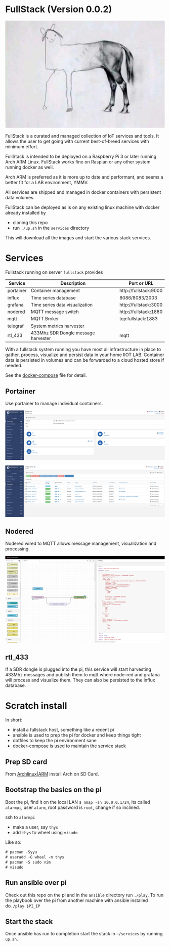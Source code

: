 # FullStack (Version 0.0.2)

![Full Stack Developer](docs/pics/fullstack.jpg)

FullStack is a curated and managed collection of IoT services and tools. It
allows the user to get going with current best-of-breed services with minimum
effort.

FullStack is intended to be deployed on a Raspberry Pi 3 or later running Arch
ARM Linux. FullStack works fine on Raspian or any other system running docker as
well.

Arch ARM is preferred as it is more up to date and performant, and seems a
better fit for a LAB environment, YMMV.

All services are shipped and managed in docker containers with persistent data
volumes.

FullStack can be deployed as is on any existing linux machine with docker already
installed by

 - cloning this repo
 - run `./up.sh` in the `services` directory
 
This will download all the images and start the various stack services.


# Services

Fullstack running on server `fullstack` provides

| Service   | Description                         | Port or URL           |
|-----------|-------------------------------------|-----------------------|
| portainer | Container management                | http://fullstack:9000 |
| influx    | Time series database                | 8086/8083/2003        |
| grafana   | Time series data visualization      | http://fullstack:3000 |
| nodered   | MQTT message switch                 | http://fullstack:1880 |
| mqtt      | MQTT Broker                         | tcp:fullstack:1883    |
| telegraf  | System metrics harvester            |                       |
| rtl_433   | 433Mhz SDR Dongle message harvester | mqtt                  |

With a fullstack system running you have most all infrastructure in place to
gather, process, visualize and persist data in your home IIOT LAB. Container
data is persisted in volumes and can be forwarded to a cloud hosted store if
needed.

See the [docker-compose](services/docker-compose.yml) file for detail.

## Portainer

Use portainer to manage individual containers.

![Portainer Dashboard](docs/pics/portainer-dash.png)

![Portainer Containers](docs/pics/portainer-containers.png)

## Nodered

Nodered wired to MQTT allows message management, visualization and processing.

![PAT](docs/pics/nodered-pat.png)

## rtl_433

If a SDR dongle is plugged into the pi, this service will start harvesting
433Mhz messages and publish them to mqtt where node-red and grafana will process
and visualize them. They can also be persisted to the influx database.

# Scratch install

In short:

- install a fullstack host, something like a recent pi
- ansible is used to prep the pi for docker and keep things tight
- dotfiles to keep the pi environment sane
- docker-compose is used to maintain the service stack

## Prep SD card

From
[Archlinux|ARM](https://archlinuxarm.org/platforms/armv8/broadcom/raspberry-pi-4)
install Arch on SD Card.


## Bootstrap the basics on the pi

Boot the pi, find it on the local LAN `$ nmap -sn 10.0.0.1/24`, its called
`alarmpi`, user `alarm`, root password is `root`, change if so inclined.

ssh to `alarmpi`

 - make a user, say `thys`
 - add `thys` to wheel using `visudo`

Like so:

```
# pacman -Syyu
# useradd -G wheel -m thys
# pacman -S sudo vim
# visudo
```

## Run ansible over pi

Check out this repo on the pi and in the `ansible` directory run `./play`. To
run the playbook over the pi from another machine with ansible installed do`./play $PI_IP`

## Start the stack

Once ansible has run to completion start the stack in `~/services` by running
`up.sh`.
